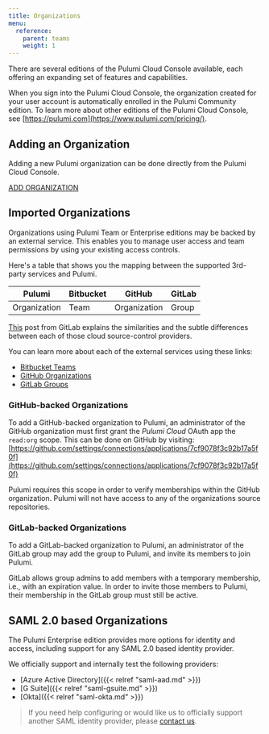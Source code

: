 ```yaml
---
title: Organizations
menu:
  reference:
    parent: teams
    weight: 1
---
```


There are several editions of the Pulumi Cloud Console available, each offering an expanding set
of features and capabilities.

When you sign into the Pulumi Cloud Console, the organization created for your user account is
automatically enrolled in the Pulumi Community edition. To learn more about other editions of
the Pulumi Cloud Console, see [https://pulumi.com](https://www.pulumi.com/pricing/).

## Adding an Organization

Adding a new Pulumi organization can be done directly from the Pulumi Cloud Console.

<a class="btn" href="https://app.pulumi.com/site/organizations/add" target="_blank">
    ADD ORGANIZATION
</a>

## Imported Organizations

Organizations using Pulumi Team or Enterprise editions may be backed by an external service.
This enables you to manage user access and team permissions by using your existing access controls.

Here's a table that shows you the mapping between the supported 3rd-party services and Pulumi.

| Pulumi | Bitbucket | GitHub | GitLab |
|--------|--------|--------|--------|
| Organization | Team | Organization | Group |

[This](https://about.gitlab.com/2017/09/11/comparing-confusing-terms-in-github-bitbucket-and-gitlab/) post from GitLab explains the similarities and the subtle differences
between each of those cloud source-control providers.

You can learn more about each of the external services using these links:

- [Bitbucket Teams](https://confluence.atlassian.com/bitbucket/teams-321853005.html)
- [GitHub Organizations](https://github.com/collab-uniba/socialcde4eclipse/wiki/How-to-setup-a-GitHub-organization,-project-and-team)
- [GitLab Groups](https://docs.gitlab.com/ce/user/group/)

### GitHub-backed Organizations

To add a GitHub-backed organization to Pulumi, an administrator of the GitHub organization must
first grant the _Pulumi Cloud_ OAuth app the `read:org` scope. This can be done on GitHub by
visiting:
[https://github.com/settings/connections/applications/7cf9078f3c92b17a5f0f](https://github.com/settings/connections/applications/7cf9078f3c92b17a5f0f)

Pulumi requires this scope in order to verify memberships within the GitHub organization. Pulumi
will not have access to any of the organizations source repositories.

### GitLab-backed Organizations

To add a GitLab-backed organization to Pulumi, an administrator of the GitLab group
may add the group to Pulumi, and invite its members to join Pulumi.

GitLab allows group admins to add members with a temporary membership, i.e., with an expiration value. In order to invite
those members to Pulumi, their membership in the GitLab group must still be active.

## SAML 2.0 based Organizations

The Pulumi Enterprise edition provides more options for identity and access, including support for
any SAML 2.0 based identity provider.

We officially support and internally test the following providers:

- [Azure Active Directory]({{< relref "saml-aad.md" >}})
- [G Suite]({{< relref "saml-gsuite.md" >}})
- [Okta]({{< relref "saml-okta.md" >}})

> If you need help configuring or would like us to officially support another SAML identity provider,
> please [contact us](https://www.pulumi.com/about/#contact-us).

